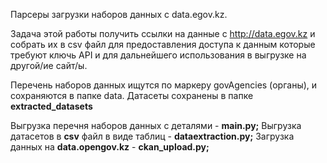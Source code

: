 Парсеры загрузки наборов данных с data.egov.kz.

Задача этой работы получить ссылки на данные с http://data.egov.kz и собрать их в csv файл для предоставления доступа к данным которые требуют ключь API и для дальнейшего использования в выгрузке на другой/ие сайт/ы.

Перечень наборов данных ищутся по маркеру govAgencies (органы), и сохраняются в папке data.
Датасеты сохранены в папке **extracted_datasets**

Выгрузка перечня наборов данных с деталями - **main.py;**
Выгрузка датасетов в **csv** файл в виде таблиц - **dataextraction.py;**
Загрузка данных на **data.opengov.kz** - **ckan_upload.py;**